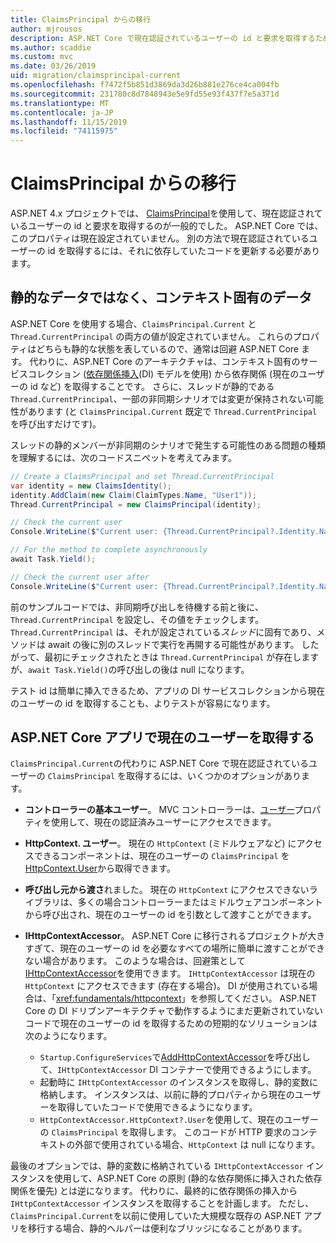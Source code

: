 ```yaml
---
title: ClaimsPrincipal からの移行
author: mjrousos
description: ASP.NET Core で現在認証されているユーザーの id と要求を取得するために、ClaimsPrincipal から移行する方法について説明します。
ms.author: scaddie
ms.custom: mvc
ms.date: 03/26/2019
uid: migration/claimsprincipal-current
ms.openlocfilehash: f7472f5b851d3869da3d26b881e276ce4ca004fb
ms.sourcegitcommit: 231780c8d7848943e5e9fd55e93f437f7e5a371d
ms.translationtype: MT
ms.contentlocale: ja-JP
ms.lasthandoff: 11/15/2019
ms.locfileid: "74115975"
---
```

# <a name="migrate-from-claimsprincipalcurrent"></a>ClaimsPrincipal からの移行

ASP.NET 4.x プロジェクトでは、 [ClaimsPrincipal](/dotnet/api/system.security.claims.claimsprincipal.current)を使用して、現在認証されているユーザーの id と要求を取得するのが一般的でした。 ASP.NET Core では、このプロパティは現在設定されていません。 別の方法で現在認証されているユーザーの id を取得するには、それに依存していたコードを更新する必要があります。

## <a name="context-specific-data-instead-of-static-data"></a>静的なデータではなく、コンテキスト固有のデータ

ASP.NET Core を使用する場合、`ClaimsPrincipal.Current` と `Thread.CurrentPrincipal` の両方の値が設定されていません。 これらのプロパティはどちらも静的な状態を表しているので、通常は回避 ASP.NET Core ます。 代わりに、ASP.NET Core のアーキテクチャは、コンテキスト固有のサービスコレクション ([依存関係挿入](xref:fundamentals/dependency-injection)(DI) モデルを使用) から依存関係 (現在のユーザーの id など) を取得することです。 さらに、スレッドが静的である `Thread.CurrentPrincipal`、一部の非同期シナリオでは変更が保持されない可能性があります (と `ClaimsPrincipal.Current` 既定で `Thread.CurrentPrincipal` を呼び出すだけです)。

スレッドの静的メンバーが非同期のシナリオで発生する可能性のある問題の種類を理解するには、次のコードスニペットを考えてみます。

```csharp
// Create a ClaimsPrincipal and set Thread.CurrentPrincipal
var identity = new ClaimsIdentity();
identity.AddClaim(new Claim(ClaimTypes.Name, "User1"));
Thread.CurrentPrincipal = new ClaimsPrincipal(identity);

// Check the current user
Console.WriteLine($"Current user: {Thread.CurrentPrincipal?.Identity.Name}");

// For the method to complete asynchronously
await Task.Yield();

// Check the current user after
Console.WriteLine($"Current user: {Thread.CurrentPrincipal?.Identity.Name}");
```

前のサンプルコードでは、非同期呼び出しを待機する前と後に、`Thread.CurrentPrincipal` を設定し、その値をチェックします。 `Thread.CurrentPrincipal` は、それが設定されている*スレッド*に固有であり、メソッドは await の後に別のスレッドで実行を再開する可能性があります。 したがって、最初にチェックされたときは `Thread.CurrentPrincipal` が存在しますが、`await Task.Yield()`の呼び出しの後は null になります。

テスト id は簡単に挿入できるため、アプリの DI サービスコレクションから現在のユーザーの id を取得することも、よりテストが容易になります。

## <a name="retrieve-the-current-user-in-an-aspnet-core-app"></a>ASP.NET Core アプリで現在のユーザーを取得する

`ClaimsPrincipal.Current`の代わりに ASP.NET Core で現在認証されているユーザーの `ClaimsPrincipal` を取得するには、いくつかのオプションがあります。

* **コントローラーの基本ユーザー**。 MVC コントローラーは、[ユーザー](/dotnet/api/microsoft.aspnetcore.mvc.controllerbase.user)プロパティを使用して、現在の認証済みユーザーにアクセスできます。
* **HttpContext. ユーザー**。 現在の `HttpContext` (ミドルウェアなど) にアクセスできるコンポーネントは、現在のユーザーの `ClaimsPrincipal` を[HttpContext.User](/dotnet/api/microsoft.aspnetcore.http.httpcontext.user)から取得できます。
* **呼び出し元から渡さ**れました。 現在の `HttpContext` にアクセスできないライブラリは、多くの場合コントローラーまたはミドルウェアコンポーネントから呼び出され、現在のユーザーの id を引数として渡すことができます。
* **IHttpContextAccessor**。 ASP.NET Core に移行されるプロジェクトが大きすぎて、現在のユーザーの id を必要なすべての場所に簡単に渡すことができない場合があります。 このような場合は、回避策として[IHttpContextAccessor](/dotnet/api/microsoft.aspnetcore.http.ihttpcontextaccessor)を使用できます。 `IHttpContextAccessor` は現在の `HttpContext` にアクセスできます (存在する場合)。 DI が使用されている場合は、「<xref:fundamentals/httpcontext>」を参照してください。 ASP.NET Core の DI ドリブンアーキテクチャで動作するようにまだ更新されていないコードで現在のユーザーの id を取得するための短期的なソリューションは次のようになります。

  * `Startup.ConfigureServices`で[AddHttpContextAccessor](https://github.com/aspnet/Hosting/issues/793)を呼び出して、`IHttpContextAccessor` DI コンテナーで使用できるようにします。
  * 起動時に `IHttpContextAccessor` のインスタンスを取得し、静的変数に格納します。 インスタンスは、以前に静的プロパティから現在のユーザーを取得していたコードで使用できるようになります。
  * `HttpContextAccessor.HttpContext?.User`を使用して、現在のユーザーの `ClaimsPrincipal` を取得します。 このコードが HTTP 要求のコンテキストの外部で使用されている場合、`HttpContext` は null になります。

最後のオプションでは、静的変数に格納されている `IHttpContextAccessor` インスタンスを使用して、ASP.NET Core の原則 (静的な依存関係に挿入された依存関係を優先) とは逆になります。 代わりに、最終的に依存関係の挿入から `IHttpContextAccessor` インスタンスを取得することを計画します。 ただし、`ClaimsPrincipal.Current`を以前に使用していた大規模な既存の ASP.NET アプリを移行する場合、静的ヘルパーは便利なブリッジになることがあります。
